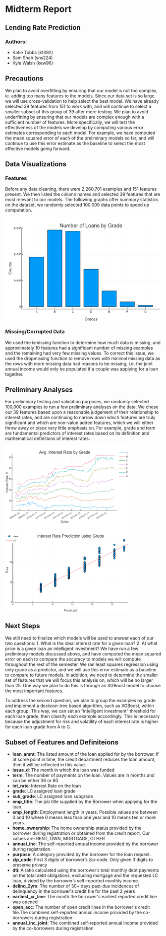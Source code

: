 # Midterm Report
## Lending Rate Prediction
### Authors:
- Katie Tubbs (kt392)
- Sam Shah (sns224)
- Kyle Walsh (kew96)

## Precautions
We plan to avoid overfitting by ensuring that our model is not too complex, ie. adding too many features to the models. Since our data set is so large, we will use cross-validation to help select the best model. We have already selected 39 features from 151 to work with, and will continue to select a smaller subset of this group of 39 after more testing. We plan to avoid underfitting by ensuring that our models are complex enough with a sufficient number of features. More specifically, we will test the effectiveness of the models we develop by computing various error estimates corresponding to each model. For example, we have computed the mean squared error of each of the preliminary models so far, and will continue to use this error estimate as the baseline to select the most effective models going forward.

## Data Visualizations
### Features
Before any data cleaning, there were 2,260,701 examples and 151 features present. We then listed the column names and selected 39 features that are most relevant to our models. The following graphs offer summary statistics on the dataset, we randomly selected 100,000 data points to speed up computation.

<img align="middle" src="Visualizations/MidtermReport/NumberofLoansbyGrade.png">

### Missing/Corrupted Data
We used the ismissing function to determine how much data is missing, and approximately 10 features had a significant number of missing examples and the remaining had very few missing values. To correct this issue, we used the dropmissing function to remove rows with minimal missing data as the rows with more missing data had reasons to be missing, i.e. the joint annual income would only be populated if a couple was applying for a loan together.

## Preliminary Analyses
For preliminary testing and validation purposes, we randomly selected 100,000 examples to run a few preliminary analyses on the data. We chose our 39 features based upon a reasonable judgement of their relationship to interest rates, and are continuing to narrow down which features are truly significant and which are non-value added features, which we will either throw away or place very little emphasis on. For example, grade and term are fundamental predictors of interest rates based on its definition and mathematical definitions of interest rates.

<p float="left">
  <img src="Visualizations/MidtermReport/AvgInterestRatebyGrade.png" width="400" border="black" />
  <img src="Visualizations/MidtermReport/LinearModelwithGrade.png" width="400" border="black"/> 
</p>

## Next Steps
We still need to finalize which models will be used to answer each of our two questions: 1. What is the ideal interest rate for a given loan? 2. At what price is a given loan an intelligent investment? We have run a few preliminary models discussed above, and have computed the mean squared error on each to compare the accuracy to models we will compute throughout the rest of the semester. We ran least squares regression using only grade as a predictor, and we will use this error estimate as a baseline to compare to future models.  In addition, we need to determine the smaller set of features that we will focus this analysis on, which will be no larger than 25. One way we plan to do this is through an XGBoost model to choose the most important features.

To address the second question, we plan to group the examples by grade and implement a decision-tree based algorithm, such as XGBoost, within each group. This way, we can set an “intelligent investment” threshold for each loan grade, then classify each example accordingly. This is necessary because the adjustment for risk and volatility of each interest rate is higher for each loan grade from A to G. 

## Subset of Features and Definiteions
- __loan_amnt__: The listed amount of the loan applied for by the borrower. If at some point in time, the credit department reduces the loan amount, then it will be reflected in this value.
- __issue_d__: The month in which the loan was funded
- __term__: The number of payments on the loan. Values are in months and can be either 36 or 60.
- __int_rate__: Interest Rate on the loan
- __grade__: LC assigned loan grade
- __sub_grade__: LC assigned loan subgrade
- __emp_title__: The job title supplied by the Borrower when applying for the loan.
- __emp_length__: Employment length in years. Possible values are between 0 and 10 where 0 means less than one year and 10 means ten or more years.
- __home_ownership__: The home ownership status provided by the borrower during registration or obtained from the credit report. Our values are: RENT, OWN, MORTGAGE, OTHER
- __annual_inc__: The self-reported annual income provided by the borrower during registration.
- __purpose__: A category provided by the borrower for the loan request.
- __zip_code__: First 3 digits of borrower’s zip-code. Only given 3 digits to preserve privacy
- __dti__: A ratio calculated using the borrower’s total monthly debt payments on the total debt obligations, excluding mortgage and the requested LC loan, divided by the borrower’s self-reported monthly income.
- __delinq_2yrs__: The number of 30+ days past-due incidences of delinquency in the borrower's credit file for the past 2 years
- __earliest_cr_line__: The month the borrower's earliest reported credit line was opened
- __open_acc__: The number of open credit lines in the borrower's credit file.The combined self-reported annual income provided by the co-borrowers during registration
- __annual_inc_joint__: The combined self-reported annual income provided by the co-borrowers during registration
